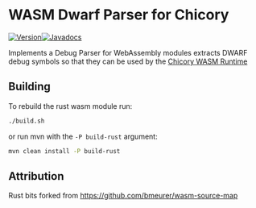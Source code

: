 # WASM Dwarf Parser for Chicory

[![Version](https://img.shields.io/maven-central/v/io.github.chirino/wasm-dwarf-parser?logo=apache-maven&style=flat-square)](https://central.sonatype.com/artifact/io.roastedroot/proxy-wasm-java-host-parent)[![Javadocs](http://javadoc.io/badge/io.github.chirino/wasm-dwarf-parser.svg)](http://javadoc.io/doc/io.github.chirino/wasm-dwarf-parser)

Implements a Debug Parser for WebAssembly modules extracts DWARF debug symbols so that they can be used by the [Chicory WASM Runtime](https://chicory.dev/)


## Building

To rebuild the rust wasm module run:

```sh
./build.sh
```

or run mvn with the `-P build-rust` argument:

```sh
mvn clean install -P build-rust
```

## Attribution

Rust bits forked from https://github.com/bmeurer/wasm-source-map

